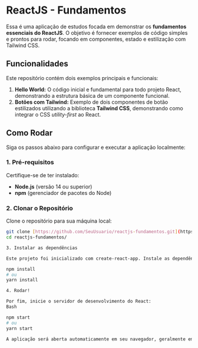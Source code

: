 # ReactJS - Fundamentos

Essa é uma aplicação de estudos focada em demonstrar os **fundamentos essenciais do ReactJS**. O objetivo é fornecer exemplos de código simples e prontos para rodar, focando em componentes, estado e estilização com Tailwind CSS.

## Funcionalidades

Este repositório contém dois exemplos principais e funcionais:

1.  **Hello World:** O código inicial e fundamental para todo projeto React, demonstrando a estrutura básica de um componente funcional.
2.  **Botões com Tailwind:** Exemplo de dois componentes de botão estilizados utilizando a biblioteca **Tailwind CSS**, demonstrando como integrar o CSS *utility-first* ao React.

## Como Rodar

Siga os passos abaixo para configurar e executar a aplicação localmente:

### 1. Pré-requisitos

Certifique-se de ter instalado:

* **Node.js** (versão 14 ou superior)
* **npm** (gerenciador de pacotes do Node)

### 2. Clonar o Repositório

Clone o repositório para sua máquina local:

```bash
git clone [https://github.com/SeuUsuario/reactjs-fundamentos.git](https://github.com/SeuUsuario/reactjs-fundamentos.git)
cd reactjs-fundamentos/

3. Instalar as dependências

Este projeto foi inicializado com create-react-app. Instale as dependências listadas no package.json:

npm install
# ou
yarn install

4. Rodar!

Por fim, inicie o servidor de desenvolvimento do React:
Bash

npm start
# ou
yarn start

A aplicação será aberta automaticamente em seu navegador, geralmente em http://localhost:3000, exibindo os componentes de exemplo.
